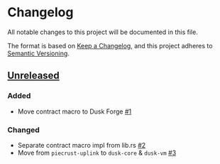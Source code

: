 # Changelog

All notable changes to this project will be documented in this file.

The format is based on [Keep a Changelog](https://keepachangelog.com/en/1.0.0/),
and this project adheres to
[Semantic Versioning](https://semver.org/spec/v2.0.0.html).

<!-- ## [0.1.0] - 2025-01-31 -->

## [Unreleased]

### Added

- Move contract macro to Dusk Forge [#1]

### Changed

- Separate contract macro impl from lib.rs [#2]
- Move from `piecrust-uplink` to `dusk-core` & `dusk-vm` [#3]

<!-- ISSUES -->

[#1]: https://github.com/HDauven/dusk-forge/issues/1
[#2]: https://github.com/HDauven/dusk-forge/issues/2
[#3]: https://github.com/HDauven/dusk-forge/issues/3

<!-- VERSIONS -->

[Unreleased]: https://github.com/HDauven/dusk-forge/compare/dusk-forge/v0.1.0...HEAD
[0.1.0]: https://github.com/HDauven/dusk-forge/releases/tag/v0.1.0
